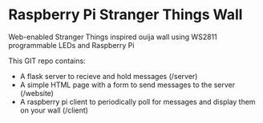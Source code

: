 # Raspberry Pi Stranger Things Wall

Web-enabled Stranger Things inspired ouija wall using WS2811 programmable LEDs and Raspberry Pi

This GIT repo contains: 

* A flask server to recieve and hold messages (/server)
* A simple HTML page with a form to send messages to the server (/website)
* A raspberry pi client to periodically poll for messages and display them on your wall (/client)

